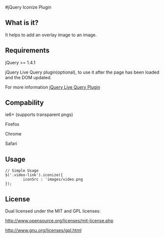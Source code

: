 #jQuery Iconize Plugin

## What is it?
It helps to add an overlay image to an image.

## Requirements
jQuery >= 1.4.1

jQuery Live Query plugin(optional), to use it after the page has been loaded and the DOM updated. 

For more information <a href="http://brandonaaron.net/code/livequery/docs">jQuery Live Query Plugin</a>


## Compability
ie6+ (supports transparent pngs)

Firefox

Chrome

Safari


## Usage
	// Simple Usage
	$('.video-link').iconize({
		    iconSrc : 'images/video.png
	});

## License
Dual licensed under the MIT and GPL licenses:

  http://www.opensource.org/licenses/mit-license.php

  http://www.gnu.org/licenses/gpl.html



